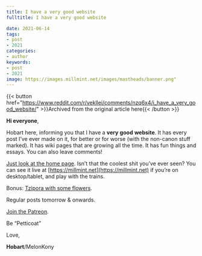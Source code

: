 ```yaml
---
title: I have a very good website
fulltitle: I have a very good website

date: 2021-06-14
tags:
- post
- 2021
categories:
- author
keywords:
- post
- 2021
image: https://images.millmint.net/images/mastheads/banner.png"
---
```


{{< button href="https://www.reddit.com/r/vekllei/comments/nzq6x4/i_have_a_very_good_website/" >}}Archived from the original article here{{< /button >}}

**Hi everyone**,

Hobart here, informing you that I have a **very** **good** **website**. It has every post I’ve ever made on it, for better or for worse (with the non-canon stuff marked). It has wiki pages that are growing all the time. It has fun things and essays. You can also leave comments!

[Just look at the home page](https://imgur.com/a/BA0nNV6). Isn’t that the coolest shit you’ve ever seen? You can see it live at [https://millmint.net](https://millmint.net) if you’re on desktop/tablet, and play with the trains.

Bonus: [Tzipora with some flowers](https://imgur.com/a/P9j0nS3).

Regular posts tomorrow & onwards.

[Join the Patreon](https://www.patreon.com/vekllei).

Be “Petticoat”

Love,

**Hobart**/MelonKony
